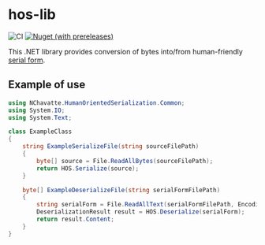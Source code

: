 # hos-lib

![CI](https://github.com/nchavatte/hos-lib/actions/workflows/CI.yml/badge.svg?branch=main)
[![Nuget (with prereleases)](https://img.shields.io/nuget/vpre/NChavatte.HumanOrientedSerialization.Common)](https://www.nuget.org/packages/NChavatte.HumanOrientedSerialization.Common/)

This .NET library provides conversion of bytes into/from human-friendly
[serial form](https://github.com/nchavatte/hos-lib/wiki/Serial-form).

## Example of use

```csharp
using NChavatte.HumanOrientedSerialization.Common;
using System.IO;
using System.Text;

class ExampleClass
{
    string ExampleSerializeFile(string sourceFilePath)
    {
        byte[] source = File.ReadAllBytes(sourceFilePath);
        return HOS.Serialize(source);
    }

    byte[] ExampleDeserializeFile(string serialFormFilePath)
    {
        string serialForm = File.ReadAllText(serialFormFilePath, Encoding.ASCII);
        DeserializationResult result = HOS.Deserialize(serialForm);
        return result.Content;
    }
}
```
